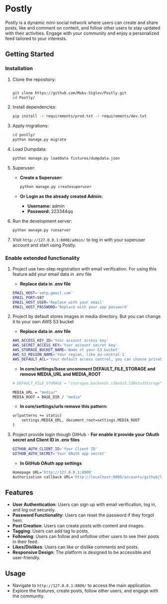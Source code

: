 # Postly

Postly is a dynamic mini-social network where users can create and share posts, like and comment on content, and follow other users to stay updated with their activities. Engage with your community and enjoy a personalized feed tailored to your interests.


## Getting Started


### Installation

1. Clone the repository:

    ```bash

    git clone https://github.com/Maks-Siglov/Postly.git
    cd Postly/


    ```

2. Install dependencies:

    ```bash
    pip install -r requirements/prod.txt -r requirements/dev.txt

    ```

3. Apply migrations:

    ```bash
    cd postly/
    python manage.py migrate
    ```
   
4. Load Dumpdata:

    ```bash
    python manage.py loaddata fixtures/dumpdata.json
    ```

5. Superuser:

   - **Create a Superuser:**
     ```bash
     python manage.py createsuperuser
     ```

   - **Or Login as the already created Admin:**
     - **Username:** admin
     - **Password:** 223344qq

6. Run the development server:

    ```bash
    python manage.py runserver
    ```
   
7. Visit `http://127.0.0.1:8000/admin/` to log in with your superuser account and start using Postly.


### Enable extended functionality

1. Project use two-step registration with email verification. For using this feature add your email data in .env file
    - **Replace data in .env file**
     ```bash
    EMAIL_HOST='smtp.gmail.com'
    EMAIL_PORT=587
    EMAIL_HOST_USER='Replace with your email'
    EMAIL_HOST_PASSWORD='Replace with your app password'    
    ```

2. Project by default stores images in media directory. But you can change it to your own AWS S3 bucket

    - **Replace data in .env file**
     ```bash
    AWS_ACCESS_KEY_ID='Your account access key'
    AWS_SECRET_ACCESS_KEY='Your account secret key'
    AWS_STORAGE_BUCKET_NAME='Name of your S3 bucket'
    AWS_S3_REGION_NAME='Your region, like eu-central-1'
    AWS_DEFAULT_ACL='Your default access control, you can choose private/public-read ...'  
    ```
   
   - **In core/settings/base uncomment DEFAULT_FILE_STORAGE and remove MEDIA_URL and MEDIA_ROOT**
    ```bash
    # DEFAULT_FILE_STORAGE = "storages.backends.s3boto3.S3Boto3Storage"

    MEDIA_URL = "media/"
    MEDIA_ROOT = BASE_DIR / "media"
    ```
   
   - **In core/settings/urls remove this pattern:**
    ```bash
    urlpatterns += static(
        settings.MEDIA_URL, document_root=settings.MEDIA_ROOT
    )
    ```

3. Project provide login though GitHub
       - **For enable it provide your OAuth secret and Client ID in .env files**
    ```bash
    GITHUB_AUTH_CLIENT_ID='Your Client ID'
    GITHUB_AUTH_SECRET='Your OAuth app secret'
    ```
       
    - **In GitHub OAuth app settings**
     ```bash
    Homepage URL='http://127.0.0.1:8000'
    Authorization callback URL='http://localhost:8000/accounts/github/login/'
    ```

## Features

- **User Authentication**: Users can sign up with email verification, log in, and log out securely.
- **Password Functionality**: Users can reset the password if they forgot hem.
- **Post Creation**: Users can create posts with content and images.
- **Tagging**: Users can add tag to posts.
- **Following**: Users can follow and unfollow other users to see their posts in their feed.
- **Likes/Dislikes**: Users can like or dislike comments and posts.
- **Responsive Design**: The platform is designed to be accessible and user-friendly.

## Usage

- Navigate to `http://127.0.0.1:8000/` to access the main application.
- Explore the features, create posts, follow other users, and engage with the community.
